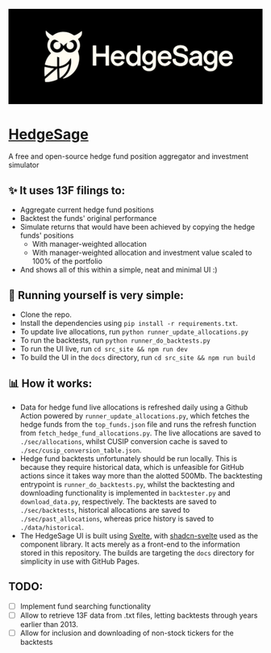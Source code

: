 ![HedgeSage Logo](logo.png)
# [HedgeSage](https://denk1k.github.io/hedgesage/)
A free and open-source hedge fund position aggregator and investment simulator
## ✨ It uses 13F filings to:
* Aggregate current hedge fund positions
* Backtest the funds' original performance
* Simulate returns that would have been achieved by copying the hedge funds' positions
  * With manager-weighted allocation
  * With manager-weighted allocation and investment value scaled to 100% of the portfolio
* And shows all of this within a simple, neat and minimal UI :)

## 🚀 Running yourself is very simple:
* Clone the repo. 
* Install the dependencies using `pip install -r requirements.txt`.
* To update live allocations, run `python runner_update_allocations.py`
* To run the backtests, run `python runner_do_backtests.py`
* To run the UI live, run `cd src_site && npm run dev`
* To build the UI in the `docs` directory, run `cd src_site && npm run build`


## 📊 How it works:
* Data for hedge fund live allocations is refreshed daily using a Github Action powered by `runner_update_allocations.py`, which fetches the hedge funds from the `top_funds.json` file and runs the refresh function from `fetch_hedge_fund_allocations.py`. The live allocations are saved to `./sec/allocations`, whilst CUSIP conversion cache is saved to `./sec/cusip_conversion_table.json`.
* Hedge fund backtests unfortunately should be run locally. This is because they require historical data, which is unfeasible for GitHub actions since it takes way more than the alotted 500Mb. The backtesting entrypoint is `runner_do_backtests.py`, whilst the backtesting and downloading functionality is implemented in `backtester.py` and `download_data.py`, respectively. The backtests are saved to `./sec/backtests`, historical allocations are saved to `./sec/past_allocations`, whereas price history is saved to `./data/historical`.
* The HedgeSage UI is built using [Svelte](https://svelte.dev/), with [shadcn-svelte](https://shadcn-svelte.com/) used as the component library. It acts merely as a front-end to the information stored in this repository. The builds are targeting the `docs` directory for simplicity in use with GitHub Pages.

## TODO:
-   [ ] Implement fund searching functionality
-   [ ] Allow to retrieve 13F data from .txt files, letting backtests through years earlier than 2013.
-   [ ] Allow for inclusion and downloading of non-stock tickers for the backtests